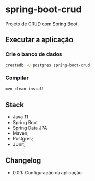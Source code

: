 # spring-boot-crud
Projeto de CRUD com Spring Boot

## Executar a aplicação
### Crie o banco de dados
```bash
createdb -U postgres spring-boot-crud
```
### Compilar
```bash
mvn clean install
```

## Stack
* Java 11
* Spring Boot
* Spring Data JPA
* Maven;
* Postgres;
* JUnit;

## Changelog
- 0.0.1: Configuração da aplicação
